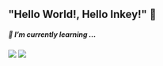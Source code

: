 ## "Hello World!, Hello Inkey!" 👋

<!--
**seoharuss/seoharuss** is a ✨ _special_ ✨ repository because its `README.md` (this file) appears on your GitHub profile.

Here are some ideas to get you started:

- 🔭 I’m currently working on ...
# 🌱 I’m currently learning ...

- 👯 I’m looking to collaborate on ...
- 🤔 I’m looking for help with ...
- 💬 Ask me about ...
- 📫 How to reach me: ...
- 😄 Pronouns: ...
- ⚡ Fun fact: ...
-->

##### 🌱 I’m currently learning ...
<p>
  <img src="https://img.shields.io/badge/c-00599C?style=flat-square&logo=C&logoColor=white"/>
  <img src="https://img.shields.io/badge/cplusplus-033963?style=flat-square&logo=c++&logoColor=white"/>
</p>
